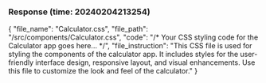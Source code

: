 ### Response (time: 20240204213254)

{
  "file_name": "Calculator.css",
  "file_path": "/src/components/Calculator.css",
  "code": "/* Your CSS styling code for the Calculator app goes here... */",
  "file_instruction": "This CSS file is used for styling the components of the calculator app. It includes styles for the user-friendly interface design, responsive layout, and visual enhancements. Use this file to customize the look and feel of the calculator."
}